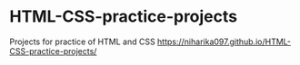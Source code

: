 # HTML-CSS-practice-projects
Projects for practice of HTML and CSS
https://niharika097.github.io/HTML-CSS-practice-projects/
